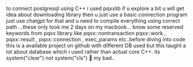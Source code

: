 to connect postgresql using C++ i used pqxxlib 
if u explore a bit u will get idea about downloading library 
then u just use a basic connection program just use chatgpt for that 
and u need to compile everything using correct path ...these only took me 2 days on my macbook...
know some reserved keywords from pqxx library like pqxx::nontransaction pqxx::work , pqxx::result , pqxx::connection , exec_params etc..before diving into code 
this is  a available project on github with different DB used  but this taught a lot about database which i used rather than actual core C++.
its system("clear") not system("cls") 🙌 my bad..
